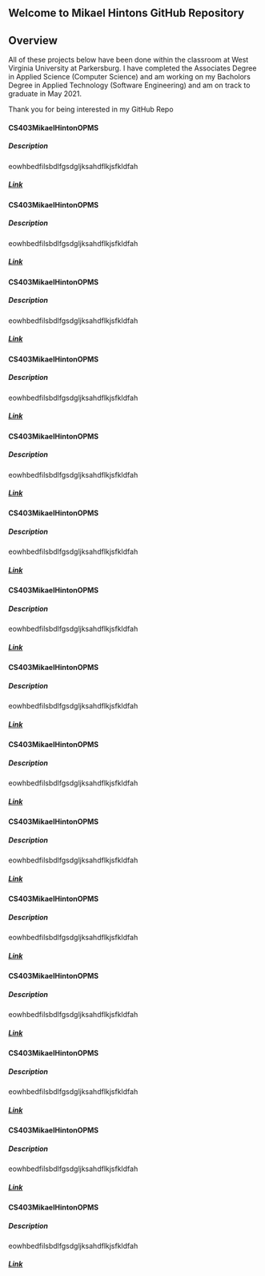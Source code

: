 ## Welcome to Mikael Hintons GitHub Repository

## Overview

All of these projects below have been done within the classroom at West Virginia University at Parkersburg. I have completed the Associates Degree in Applied Science (Computer Science) and am working on my Bacholors Degree in Applied Technology (Software Engineering) and am on track to graduate in May 2021.

Thank you for being interested in my GitHub Repo


#### CS403MikaelHintonOPMS
##### Description
eowhbedfilsbdlfgsdgljksahdflkjsfkldfah
##### [Link](https://github.com/Hnton/CS403MikaelHintonOPMS)
#### CS403MikaelHintonOPMS
##### Description
eowhbedfilsbdlfgsdgljksahdflkjsfkldfah
##### [Link](https://github.com/Hnton/CS403MikaelHintonOPMS)
#### CS403MikaelHintonOPMS
##### Description
eowhbedfilsbdlfgsdgljksahdflkjsfkldfah
##### [Link](https://github.com/Hnton/CS403MikaelHintonOPMS)
#### CS403MikaelHintonOPMS
##### Description
eowhbedfilsbdlfgsdgljksahdflkjsfkldfah
##### [Link](https://github.com/Hnton/CS403MikaelHintonOPMS)
#### CS403MikaelHintonOPMS
##### Description
eowhbedfilsbdlfgsdgljksahdflkjsfkldfah
##### [Link](https://github.com/Hnton/CS403MikaelHintonOPMS)
#### CS403MikaelHintonOPMS
##### Description
eowhbedfilsbdlfgsdgljksahdflkjsfkldfah
##### [Link](https://github.com/Hnton/CS403MikaelHintonOPMS)
#### CS403MikaelHintonOPMS
##### Description
eowhbedfilsbdlfgsdgljksahdflkjsfkldfah
##### [Link](https://github.com/Hnton/CS403MikaelHintonOPMS)
#### CS403MikaelHintonOPMS
##### Description
eowhbedfilsbdlfgsdgljksahdflkjsfkldfah
##### [Link](https://github.com/Hnton/CS403MikaelHintonOPMS)
#### CS403MikaelHintonOPMS
##### Description
eowhbedfilsbdlfgsdgljksahdflkjsfkldfah
##### [Link](https://github.com/Hnton/CS403MikaelHintonOPMS)
#### CS403MikaelHintonOPMS
##### Description
eowhbedfilsbdlfgsdgljksahdflkjsfkldfah
##### [Link](https://github.com/Hnton/CS403MikaelHintonOPMS)
#### CS403MikaelHintonOPMS
##### Description
eowhbedfilsbdlfgsdgljksahdflkjsfkldfah
##### [Link](https://github.com/Hnton/CS403MikaelHintonOPMS)
#### CS403MikaelHintonOPMS
##### Description
eowhbedfilsbdlfgsdgljksahdflkjsfkldfah
##### [Link](https://github.com/Hnton/CS403MikaelHintonOPMS)
#### CS403MikaelHintonOPMS
##### Description
eowhbedfilsbdlfgsdgljksahdflkjsfkldfah
##### [Link](https://github.com/Hnton/CS403MikaelHintonOPMS)
#### CS403MikaelHintonOPMS
##### Description
eowhbedfilsbdlfgsdgljksahdflkjsfkldfah
##### [Link](https://github.com/Hnton/CS403MikaelHintonOPMS)
#### CS403MikaelHintonOPMS
##### Description
eowhbedfilsbdlfgsdgljksahdflkjsfkldfah
##### [Link](https://github.com/Hnton/CS403MikaelHintonOPMS)




